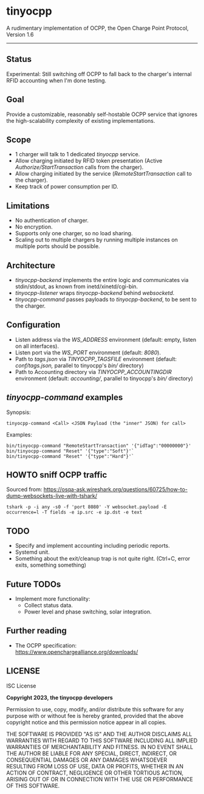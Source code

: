 # tinyocpp

A rudimentary implementation of OCPP, the Open Charge Point Protocol, Version 1.6

------

## Status

Experimental: Still switching off OCPP to fall back to the charger's internal RFID accounting when I'm done testing.

## Goal

Provide a customizable, reasonably self-hostable OCPP service that ignores the high-scalability complexity of existing implementations.

## Scope

- 1 charger will talk to 1 dedicated *tinyocpp* service.
- Allow charging initiated by RFID token presentation (Active *Authorize/StartTransaction* calls from the charger).
- Allow charging initiated by the service (*RemoteStartTransaction* call to the charger).
- Keep track of power consumption per ID.

## Limitations

- No authentication of charger.
- No encryption.
- Supports only one charger, so no load sharing.
- Scaling out to multiple chargers by running multiple instances on multiple ports should be possible.

## Architecture

- *tinyocpp-backend* implements the entire logic and communicates via stdin/stdout, as known from inetd/xinetd/cgi-bin.
- *tinyocpp-listener* wraps *tinyocpp-backend* behind *websocketd*.
- *tinyocpp-command* passes payloads to *tinyocpp-backend*, to be sent to the charger.

## Configuration

- Listen address via the *WS_ADDRESS* environment (default: empty, listen on all interfaces).
- Listen port via the *WS_PORT* environment (default: *8080*).
- Path to *tags.json* via *TINYOCPP_TAGSFILE* environment (default: *conf/tags.json,* parallel to tinyocpp's *bin/* directory)
- Path to Accounting directory via *TINYOCPP_ACCOUNTINGDIR* environment (default: *accounting/*, parallel to tinyocpp's *bin/* directory)

## *tinyocpp-command* examples

Synopsis:

`tinyocpp-command <Call> <JSON Payload (the "inner" JSON) for call>`

Examples:

```
bin/tinyocpp-command "RemoteStartTransaction" '{"idTag":"00000000"}'
bin/tinyocpp-command "Reset" '{"type":"Soft"}'`
bin/tinyocpp-command "Reset" '{"type":"Hard"}'`
```

## HOWTO sniff OCPP traffic

Sourced from: https://osqa-ask.wireshark.org/questions/60725/how-to-dump-websockets-live-with-tshark/

`tshark -p -i any -s0 -f 'port 8080' -Y websocket.payload -E occurrence=l -T fields -e ip.src -e ip.dst -e text`

## TODO

- Specify and implement accounting including periodic reports.
- Systemd unit.
- Something about the exit/cleanup trap is not quite right. (Ctrl+C, error exits, something something)

## Future TODOs

- Implement more functionality:
  - Collect status data.
  - Power level and phase switching, solar integration.

## Further reading

- The OCPP specification: https://www.openchargealliance.org/downloads/

## LICENSE

ISC License

**Copyright 2023, the tinyocpp developers**

Permission to use, copy, modify, and/or distribute this software for any purpose with or without fee is hereby granted, provided that the above copyright notice and this permission notice appear in all copies.

THE SOFTWARE IS PROVIDED "AS IS" AND THE AUTHOR DISCLAIMS ALL WARRANTIES WITH REGARD TO THIS SOFTWARE INCLUDING ALL IMPLIED WARRANTIES OF MERCHANTABILITY AND FITNESS. IN NO EVENT SHALL THE AUTHOR BE LIABLE FOR ANY SPECIAL, DIRECT, INDIRECT, OR CONSEQUENTIAL DAMAGES OR ANY DAMAGES WHATSOEVER RESULTING FROM LOSS OF USE, DATA OR PROFITS, WHETHER IN AN ACTION OF CONTRACT, NEGLIGENCE OR OTHER TORTIOUS ACTION, ARISING OUT OF OR IN CONNECTION WITH THE USE OR PERFORMANCE OF THIS SOFTWARE.
